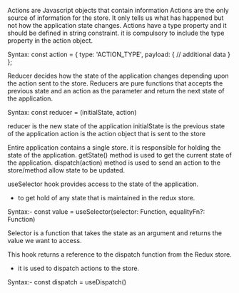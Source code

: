<!-- Action in Redux:- -->
Actions are Javascript objects that contain information
Actions are the only source of information for the store. It only tells us what has happened but not how the application state changes.
Actions have a type property and it should be defined in string constraint.
it is compulsory to include the type property in the action object.

Syntax:
const action = {
  type: 'ACTION_TYPE',
  payload: {
    // additional data
  }
};

<!-- Reducer  -->
Reducer decides how the state of the application changes depending upon the action sent to the store.
Reducers are pure functions that accepts the previous state and an action as the parameter and return the next state of the application.

Syntax:
const reducer = (initialState, action)

reducer is the new state of the application
initialState is the previous state of the application
action is the action object that is sent to the store

<!-- Store -->
Entire application contains a single store.
it is responsible for holding the state of the application.
getState() method is used to get the current state of the application.
dispatch(action) method is used to send an action to the store/method allow state to be updated.

<!-- useSelector hook -->
useSelector hook provides access to the state of the application.
- to get hold of any state that is maintained in the redux store.

Syntax:-
const value = useSelector(selector: Function, equalityFn?: Function)

Selector is a function that takes the state as an argument and returns the value we want to access.

<!-- useDispatch hook -->
This hook returns a reference to the dispatch function from the Redux store.
- it is used to dispatch actions to the store.

Syntax:-
const dispatch = useDispatch()


